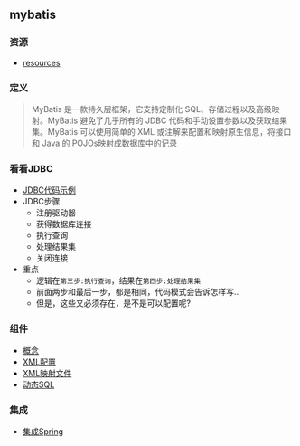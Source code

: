 ## mybatis

### 资源
- [resources](resources/README.md)

### 定义
> MyBatis 是一款持久层框架，它支持定制化 SQL、存储过程以及高级映射。MyBatis 避免了几乎所有的 JDBC 代码和手动设置参数以及获取结果集。MyBatis 可以使用简单的 XML 或注解来配置和映射原生信息，将接口和 Java 的 POJOs映射成数据库中的记录

### 看看JDBC
- [JDBC代码示例](core/JDBC.md)
- JDBC步骤
    - 注册驱动器
    - 获得数据库连接
    - 执行查询
    - 处理结果集
    - 关闭连接
- 重点
    - 逻辑在`第三步:执行查询`，结果在`第四步:处理结果集`
    - 前面两步和最后一步，都是相同，代码模式会告诉怎样写..
    - 但是，这些又必须存在，是不是可以配置呢?

### 组件
- [概念](core/Introduction.md)
- [XML配置](core/Configuration.md)
- [XML映射文件](core/Mapper.md)
- [动态SQL](core/Dynamic-SQL.md)


### 集成
- [集成Spring](mybatis-spring/README.md) 